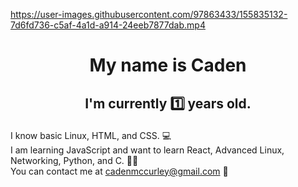 https://user-images.githubusercontent.com/97863433/155835132-7d6fd736-c5af-4a1d-a914-24eeb7877dab.mp4
# <p align="center">My name is Caden

## <p align="center">I'm currently 1️⃣ years old.



I know basic Linux, HTML, and CSS. 💻 <br>
I am learning JavaScript and want to learn React, Advanced Linux, Networking, Python, and C. 🧙‍♂️ <br>
You can contact me at cadenmccurley@gmail.com 📩 <br>


